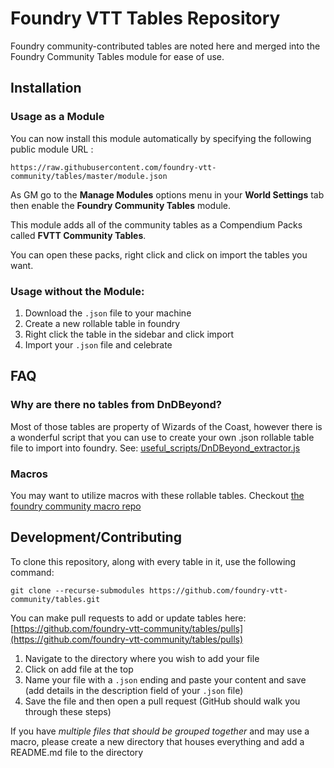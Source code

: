 # Foundry VTT Tables Repository

Foundry community-contributed tables are noted here and merged into the Foundry Community Tables module for ease of use.

## Installation

### Usage as a Module

You can now install this module automatically by specifying the following public module URL : 

`https://raw.githubusercontent.com/foundry-vtt-community/tables/master/module.json`

As GM go to the **Manage Modules** options menu in your **World Settings** tab then enable the **Foundry Community Tables** module.

This module adds all of the community tables as a Compendium Packs called **FVTT Community Tables**.

You can open these packs, right click and click on import the tables you want.

### Usage without the Module:
1. Download the `.json` file to your machine
2. Create a new rollable table in foundry
3. Right click the table in the sidebar and click import
4. Import your `.json` file and celebrate

## FAQ

### Why are there no tables from DnDBeyond?
Most of those tables are property of Wizards of the Coast, however there is a wonderful script that you can use to create your own .json rollable table file to import into foundry. See: [useful_scripts/DnDBeyond_extractor.js](useful_scripts/DnDBeyond_extractor.js)

### Macros
You may want to utilize macros with these rollable tables. Checkout [the foundry community macro repo](https://github.com/foundry-vtt-community/macros)

## Development/Contributing
To clone this repository, along with every table in it, use the following command:

```
git clone --recurse-submodules https://github.com/foundry-vtt-community/tables.git
```

You can make pull requests to add or update tables here: [https://github.com/foundry-vtt-community/tables/pulls](https://github.com/foundry-vtt-community/tables/pulls)

1. Navigate to the directory where you wish to add your file
2. Click on add file at the top
3. Name your file with a `.json` ending and paste your content and save (add details in the description field of your `.json` file)
4. Save the file and then open a pull request (GitHub should walk you through these steps)

If you have *multiple files that should be grouped together* and may use a macro, please create a new directory that houses everything and add a README.md file to the directory

